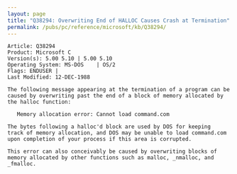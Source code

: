 ```yaml
---
layout: page
title: "Q38294: Overwriting End of HALLOC Causes Crash at Termination"
permalink: /pubs/pc/reference/microsoft/kb/Q38294/
---
```


	Article: Q38294
	Product: Microsoft C
	Version(s): 5.00 5.10 | 5.00 5.10
	Operating System: MS-DOS    | OS/2
	Flags: ENDUSER |
	Last Modified: 12-DEC-1988
	
	The following message appearing at the termination of a program can be
	caused by overwriting past the end of a block of memory allocated by
	the halloc function:
	
	   Memory allocation error: Cannot load command.com
	
	The bytes following a halloc'd block are used by DOS for keeping
	track of memory allocation, and DOS may be unable to load command.com
	upon completion of your process if this area is corrupted.
	
	This error can also conceivably be caused by overwriting blocks of
	memory allocated by other functions such as malloc, _nmalloc, and _fmalloc.
